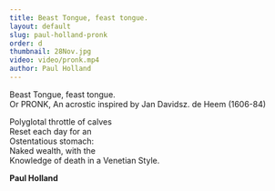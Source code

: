```yaml
---
title: Beast Tongue, feast tongue.
layout: default
slug: paul-holland-pronk
order: d
thumbnail: 28Nov.jpg
video: video/pronk.mp4
author: Paul Holland
---
```


Beast Tongue, feast tongue.  
Or PRONK, An acrostic inspired by Jan Davidsz. de Heem (1606-84)   

Polyglotal throttle of calves  
Reset each day for an  
Ostentatious stomach:  
Naked wealth, with the  
Knowledge of death in a Venetian Style. 

**Paul Holland**
